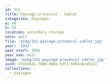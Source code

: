 ```yaml
---
id: 331
title: Paysage provencal - Sablet
categories: Paysages
w: 40
h: 33
location: secondary storage
note: null
file: '@img/331-paysage-provencal-sablet.jpg'
year: '1992'
year_start: 1992
year_end: null
image: '@img/331-paysage-provencal-sablet.jpg'
uuid: 3feb3641-f898-460e-b3f3-6d6bc6ca9122
collections:
  - paysages
---
```


